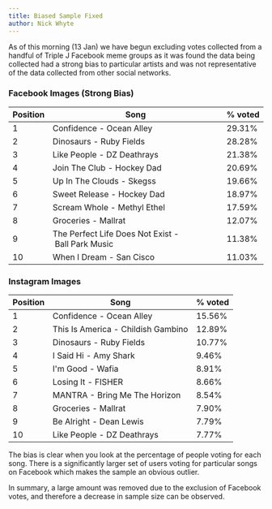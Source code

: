 ```yaml
---
title: Biased Sample Fixed
author: Nick Whyte
---
```


As of this morning (13 Jan) we have begun excluding votes collected from a handful of Triple J Facebook meme groups as it was found the data being collected had a strong bias to particular artists and was not representative of the data collected from other social networks.

### Facebook Images (Strong Bias)

|Position|Song|% voted|
|--- |--- |--- |
|1|Confidence - Ocean Alley|29.31%|
|2|Dinosaurs - Ruby Fields|28.28%|
|3|Like People - DZ Deathrays|21.38%|
|4|Join The Club - Hockey Dad|20.69%|
|5|Up In The Clouds - Skegss|19.66%|
|6|Sweet Release - Hockey Dad|18.97%|
|7|Scream Whole - Methyl Ethel|17.59%|
|8|Groceries - Mallrat|12.07%|
|9|The Perfect Life Does Not Exist - Ball Park Music|11.38%|
|10|When I Dream - San Cisco|11.03%|


### Instagram Images

|Position|Song|% voted|
|--- |--- |--- |
|1|Confidence - Ocean Alley|15.56%|
|2|This Is America - Childish Gambino|12.89%|
|3|Dinosaurs - Ruby Fields|10.77%|
|4|I Said Hi - Amy Shark|9.46%|
|5|I'm Good - Wafia|8.91%|
|6|Losing It - FISHER|8.66%|
|7|MANTRA - Bring Me The Horizon|8.54%|
|8|Groceries - Mallrat|7.90%|
|9|Be Alright - Dean Lewis|7.79%|
|10|Like People - DZ Deathrays|7.77%|


The bias is clear when you look at the percentage of people voting for each song. There is a significantly larger set of users voting for particular songs on Facebook which makes the sample an obvious outlier.

In summary, a large amount was removed due to the exclusion of Facebook votes, and therefore a decrease in sample size can be observed.
